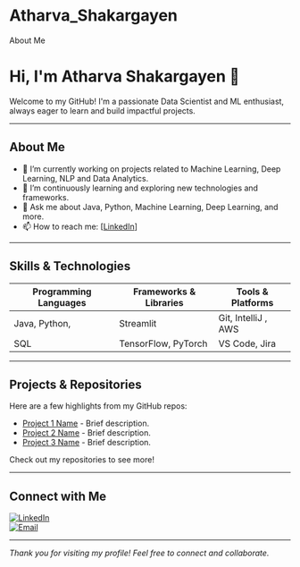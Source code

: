 # Atharva_Shakargayen
About Me
# Hi, I'm Atharva Shakargayen 👋

Welcome to my GitHub! I'm a passionate Data Scientist and ML enthusiast, always eager to learn and build impactful projects.

---

## About Me

- 🔭 I’m currently working on projects related to Machine Learning, Deep Learning, NLP and Data Analytics.
- 🌱 I’m continuously learning and exploring new technologies and frameworks.
- 💬 Ask me about Java, Python, Machine Learning, Deep Learning, and more.
- 📫 How to reach me: [[LinkedIn](https://www.linkedin.com/in/atharvashakargayen/)]

---

## Skills & Technologies

| Programming Languages | Frameworks & Libraries     | Tools & Platforms          |
|-----------------------|---------------------------|-----------------------------|
| Java, Python,      | Streamlit                    | Git, IntelliJ  , AWS        |
| SQL                | TensorFlow, PyTorch          |   VS Code, Jira              |

---

## Projects & Repositories

Here are a few highlights from my GitHub repos:

- [Project 1 Name](link) - Brief description.
- [Project 2 Name](link) - Brief description.
- [Project 3 Name](link) - Brief description.

Check out my repositories to see more!

---

## Connect with Me

[![LinkedIn](https://img.shields.io/badge/LinkedIn-Atharva-blue?logo=linkedin&style=for-the-badge)](https://linkedin.com/in/atharvashakargayen)  
[![Email](https://img.shields.io/badge/Email-YourEmail-blue?style=for-the-badge&logo=gmail)](mailto:atharvashakargayen@gmail.com) 

---

*Thank you for visiting my profile! Feel free to connect and collaborate.*  
